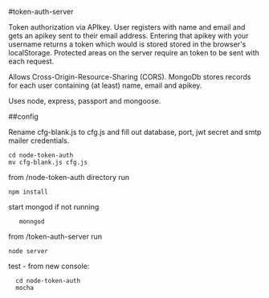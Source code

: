 #token-auth-server

Token authorization via APIkey. User registers with name and email and gets an apikey sent to their email address. Entering that apikey with your username returns a token which would is stored stored in the browser's localStorage. Protected areas on the server require an token to be sent with each request.

Allows Cross-Origin-Resource-Sharing (CORS). MongoDb stores records for each user containing (at least) name, email and apikey.

Uses node, express, passport and mongoose.

##config

Rename cfg-blank.js to cfg.js and fill out database, port, jwt secret and smtp mailer credentials.
    
    cd node-token-auth
    mv cfg-blank.js cfg.js

from /node-token-auth  directory  run

    npm install 

start mongod if not running

       monngod

from /token-auth-server run
    
    node server

test - from new console:

      cd node-token-auth
      mocha
